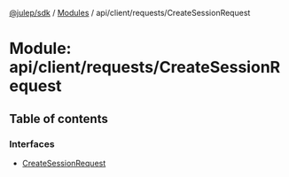 [@julep/sdk](../README.md) / [Modules](../modules.md) / api/client/requests/CreateSessionRequest

# Module: api/client/requests/CreateSessionRequest

## Table of contents

### Interfaces

- [CreateSessionRequest](../interfaces/api_client_requests_CreateSessionRequest.CreateSessionRequest.md)
